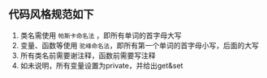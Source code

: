 ## 代码风格规范如下
1. 类名需使用 `帕斯卡命名法` ，即所有单词的首字母大写
2. 变量、函数等使用 `驼峰命名法`，即所有第一个单词的首字母小写，后面的大写
3. 所有类名前需要谢注释，函数前需要写注释
4. 如未说明，所有变量设置为private，并给出get&set